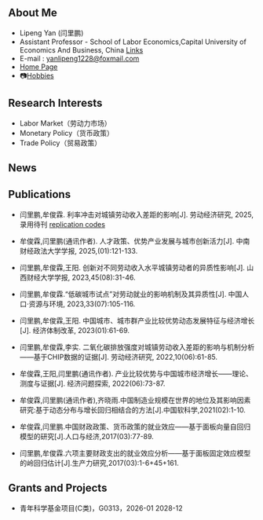 ## About Me

- Lipeng Yan (闫里鹏)
- Assistant Professor - School of Labor Economics,Capital University of Economics And Business, China [Links](https://sle.cueb.edu.cn/szdw/ldjjx/a490e9c2255a43768a33e46d4c3cefcd.htm)
- E-mail : yanlipeng1228@foxmail.com 
- [Home Page](https://sites.google.com/view/lipeng-yan/home)
- :camera:[Hobbies](https://500px.com/p/421152588?view=photos)

## Research Interests

- Labor Market（劳动力市场）
- Monetary Policy（货币政策）
- Trade Policy（贸易政策）

## News


## Publications
- 闫里鹏,牟俊霖. 利率冲击对城镇劳动收入差距的影响[J]. 劳动经济研究, 2025,录用待刊 [replication codes](https://github.com/PelyYan/R-Gini-CFPS)

- 牟俊霖,闫里鹏(通讯作者). 人才政策、优势产业发展与城市创新活力[J]. 中南财经政法大学学报, 2025,(01):121-133.

- 闫里鹏,牟俊霖,王阳. 创新对不同劳动收入水平城镇劳动者的异质性影响[J]. 山西财经大学学报, 2023,45(08):31-46.

- 闫里鹏,牟俊霖.“低碳城市试点”对劳动就业的影响机制及其异质性[J]. 中国人口·资源与环境, 2023,33(07):105-116.

- 闫里鹏,牟俊霖,王阳. 中国城市、城市群产业比较优势动态发展特征与经济增长[J]. 经济体制改革, 2023(01):61-69.

- 闫里鹏,牟俊霖,李实. 二氧化碳排放强度对城镇劳动收入差距的影响与机制分析——基于CHIP数据的证据[J]. 劳动经济研究, 2022,10(06):61-85.

- 牟俊霖,王阳,闫里鹏(通讯作者). 产业比较优势与中国城市经济增长——理论、测度与证据[J]. 经济问题探索, 2022(06):73-87.

- 牟俊霖,闫里鹏(通讯作者),齐晓雨.中国制造业规模在世界的地位及其影响因素研究:基于动态分布与增长回归相结合的方法[J].中国软科学,2021(02):1-10.

- 牟俊霖,闫里鹏.中国财政政策、货币政策的就业效应——基于面板向量自回归模型的研究[J].人口与经济,2017(03):77-89. 

- 闫里鹏,牟俊霖.六项主要财政支出的就业效应分析——基于面板固定效应模型的岭回归估计[J].生产力研究,2017(03):1-6+45+161. 

## Grants and Projects 
- 青年科学基金项目(C类)，G0313，2026-01 2028-12
